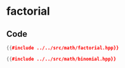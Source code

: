 # factorial

## Code

```cpp
{{#include ../../src/math/factorial.hpp}}
```

```cpp
{{#include ../../src/math/binomial.hpp}}
```

